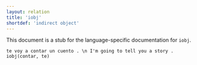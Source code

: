 ```yaml
---
layout: relation
title: 'iobj'
shortdef: 'indirect object'
---
```


This document is a stub for the language-specific documentation
for `iobj`.


~~~ sdparse
te voy a contar un cuento . \n I'm going to tell you a story .
iobj(contar, te)
~~~
<!-- Interlanguage links updated Út zář 29 20:31:54 CEST 2020 -->
